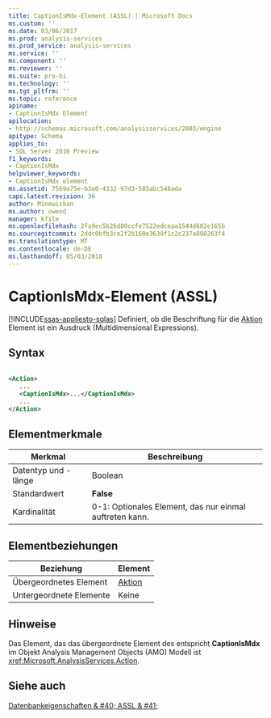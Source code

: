 ```yaml
---
title: CaptionIsMdx-Element (ASSL) | Microsoft Docs
ms.custom: ''
ms.date: 03/06/2017
ms.prod: analysis-services
ms.prod_service: analysis-services
ms.service: ''
ms.component: ''
ms.reviewer: ''
ms.suite: pro-bi
ms.technology: ''
ms.tgt_pltfrm: ''
ms.topic: reference
apiname:
- CaptionIsMdx Element
apilocation:
- http://schemas.microsoft.com/analysisservices/2003/engine
apitype: Schema
applies_to:
- SQL Server 2016 Preview
f1_keywords:
- CaptionIsMdx
helpviewer_keywords:
- CaptionIsMdx element
ms.assetid: 7569a75e-b3e0-4332-97d3-585abc546ada
caps.latest.revision: 36
author: Minewiskan
ms.author: owend
manager: kfile
ms.openlocfilehash: 2fa9ec5b26d80ccfe7522edceaa1544d682e165b
ms.sourcegitcommit: 2ddc0bfb3ce2f2b160e3638f1c2c237a898263f4
ms.translationtype: MT
ms.contentlocale: de-DE
ms.lasthandoff: 05/03/2018
---
```

# <a name="captionismdx-element-assl"></a>CaptionIsMdx-Element (ASSL)
[!INCLUDE[ssas-appliesto-sqlas](../../../includes/ssas-appliesto-sqlas.md)]
  Definiert, ob die Beschriftung für die [Aktion](../../../analysis-services/scripting/objects/action-element-assl.md) Element ist ein Ausdruck (Multidimensional Expressions).  
  
## <a name="syntax"></a>Syntax  
  
```xml  
  
<Action>  
   ...  
   <CaptionIsMdx>...</CaptionIsMdx>  
   ...  
</Action>  
```  
  
## <a name="element-characteristics"></a>Elementmerkmale  
  
|Merkmal|Beschreibung|  
|--------------------|-----------------|  
|Datentyp und -länge|Boolean|  
|Standardwert|**False**|  
|Kardinalität|0-1: Optionales Element, das nur einmal auftreten kann.|  
  
## <a name="element-relationships"></a>Elementbeziehungen  
  
|Beziehung|Element|  
|------------------|-------------|  
|Übergeordnetes Element|[Aktion](../../../analysis-services/scripting/objects/action-element-assl.md)|  
|Untergeordnete Elemente|Keine|  
  
## <a name="remarks"></a>Hinweise  
 Das Element, das das übergeordnete Element des entspricht **CaptionIsMdx** im Objekt Analysis Management Objects (AMO) Modell ist <xref:Microsoft.AnalysisServices.Action>.  
  
## <a name="see-also"></a>Siehe auch  
 [Datenbankeigenschaften & #40; ASSL & #41;](../../../analysis-services/scripting/properties/properties-assl.md)  
  
  
